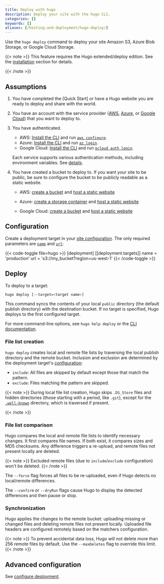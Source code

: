 ```yaml
---
title: Deploy with hugo
description: Deploy your site with the hugo CLI.
categories: []
keywords: []
aliases: [/hosting-and-deployment/hugo-deploy/]
---
```


Use the `hugo deploy` command to deploy your site Amazon S3, Azure Blob Storage, or Google Cloud Storage.

{{< note >}}
This feature requires the Hugo extended/deploy edition. See the [installation] section for details.

[installation]: /installation/
{{< /note >}}

## Assumptions

1. You have completed the [Quick Start] or have a Hugo website you are ready to deploy and share with the world.
1. You have an account with the service provider ([AWS], [Azure], or [Google Cloud]) that you want to deploy to.
1. You have authenticated.
    - AWS: [Install the CLI](https://docs.aws.amazon.com/cli/latest/userguide/cli-chap-install.html) and run [`aws configure`](https://docs.aws.amazon.com/cli/latest/userguide/cli-chap-configure.html).
    - Azure: [Install the CLI](https://docs.microsoft.com/en-us/cli/azure/install-azure-cli) and run [`az login`](https://docs.microsoft.com/en-us/cli/azure/authenticate-azure-cli).
    - Google Cloud: [Install the CLI](https://cloud.google.com/sdk) and run [`gcloud auth login`](https://cloud.google.com/sdk/gcloud/reference/auth/login).

    Each service supports various authentication methods, including environment variables. See&nbsp;[details](https://gocloud.dev/howto/blob/#services).

1. You have created a bucket to deploy to. If you want your site to be
  public, be sure to configure the bucket to be publicly readable as a static website.
    - AWS: [create a bucket](https://docs.aws.amazon.com/AmazonS3/latest/gsg/CreatingABucket.html) and [host a static website](https://docs.aws.amazon.com/AmazonS3/latest/userguide/WebsiteHosting.html)
    - Azure: [create a storage container](https://docs.microsoft.com/en-us/azure/storage/blobs/storage-quickstart-blobs-portal) and [host a static website](https://learn.microsoft.com/en-us/azure/storage/blobs/storage-blob-static-website)

    - Google Cloud: [create a bucket](https://cloud.google.com/storage/docs/creating-buckets) and [host a static website](https://cloud.google.com/storage/docs/hosting-static-website)

[AWS]: https://aws.amazon.com
[Azure]: https://azure.microsoft.com
[Google Cloud]: https://cloud.google.com/

## Configuration

Create a deployment target in your [site configuration]. The only required parameters are [`name`] and [`url`]:

{{< code-toggle file=hugo >}}
[deployment]
  [[deployment.targets]]
    name = 'production'
    url = 's3://my_bucket?region=us-west-1'
{{< /code-toggle >}}

[`name`]: /configuration/deployment/#name
[`url`]: /configuration/deployment/#url
[site configuration]: /configuration/deployment/

## Deploy

To deploy to a target:

```bash
hugo deploy [--target=<target name>]
```

This command syncs the contents of your local `public` directory (the default publish directory) with the destination bucket. If no target is specified, Hugo deploys to the first configured target.

For more command-line options, see `hugo help deploy` or the [CLI documentation].

[CLI documentation]: /commands/hugo_deploy/

### File list creation

`hugo deploy` creates local and remote file lists by traversing the local publish directory and the remote bucket. Inclusion and exclusion are determined by the deployment target's [configuration]:

- `include`: All files are skipped by default except those that match the pattern.
- `exclude`: Files matching the pattern are skipped.

[configuration]: /configuration/deployment/#targets-1

{{< note >}}
During local file list creation, Hugo skips `.DS_Store` files and hidden directories (those starting with a period, like `.git`), except for the [`.well-known`] directory, which is traversed if present.

[`.well-known`]: https://en.wikipedia.org/wiki/Well-known_URI
{{< /note >}}

### File list comparison

Hugo compares the local and remote file lists to identify necessary changes. It first compares file names. If both exist, it compares sizes and MD5 checksums. Any difference triggers a re-upload, and remote files not present locally are deleted.

{{< note >}}
Excluded remote files (due to `include`/`exclude` configuration) won't be deleted.
{{< /note >}}

The `--force` flag forces all files to be re-uploaded, even if Hugo detects no local/remote differences.

The `--confirm` or `--dryRun` flags cause Hugo to display the detected differences and then pause or stop.

### Synchronization

Hugo applies the changes to the remote bucket: uploading missing or changed files and deleting remote files not present locally. Uploaded file headers are configured remotely based on the matchers configuration.

{{< note >}}
To prevent accidental data loss, Hugo will not delete more than 256 remote files by default. Use the `--maxDeletes` flag to override this limit.
{{< /note >}}

## Advanced configuration

See [configure deployment](/configuration/deployment/).

